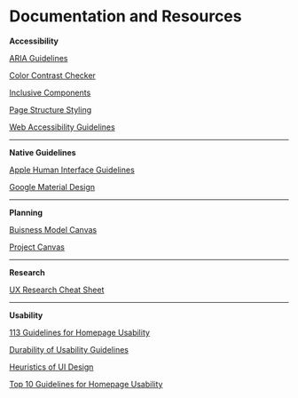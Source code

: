 # Documentation and Resources

**Accessibility**

[ARIA Guidelines](https://www.w3.org/WAI/standards-guidelines/aria/)

[Color Contrast Checker](https://webaim.org/resources/contrastchecker/)

[Inclusive Components](https://inclusive-components.design/)

[Page Structure Styling](https://www.w3.org/WAI/tutorials/page-structure/styling/)

[Web Accessibility Guidelines](https://www.nngroup.com/reports/usability-guidelines-accessible-web-design/)

---

**Native Guidelines**

[Apple Human Interface Guidelines](https://developer.apple.com/design/human-interface-guidelines/)

[Google Material Design](https://material.io/design)

---

**Planning**

[Buisness Model Canvas](https://en.wikipedia.org/wiki/Business_Model_Canvas)

[Project Canvas](http://www.projectcanvas.dk/)

---

**Research**

[UX Research Cheat Sheet](https://www.nngroup.com/articles/ux-research-cheat-sheet/)

---

**Usability**

[113 Guidelines for Homepage Usability](https://www.nngroup.com/articles/113-design-guidelines-homepage-usability/)

[Durability of Usability Guidelines](https://www.nngroup.com/articles/durability-of-usability-guidelines/)

[Heuristics of UI Design](https://www.nngroup.com/articles/ten-usability-heuristics/)

[Top 10 Guidelines for Homepage Usability](https://www.nngroup.com/articles/top-ten-guidelines-for-homepage-usability/)
